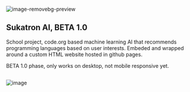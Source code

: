 ![image-removebg-preview](https://github.com/user-attachments/assets/54392e15-6d6c-462e-8d53-47defac00eac)
## Sukatron AI, BETA 1.0

School project, code.org based machine learning AI that recommends programming languages based on user interests. Embeded and wrapped around a custom HTML website hosted in github pages.

BETA 1.0 phase, only works on desktop, not mobile responsive yet.

##
![image](https://github.com/user-attachments/assets/48fd88be-edb2-460a-9bdf-0b3c07f7e54b)
